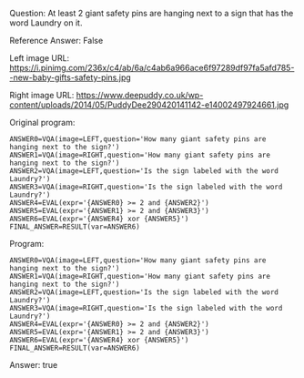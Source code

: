 Question: At least 2 giant safety pins are hanging next to a sign that has the word Laundry on it.

Reference Answer: False

Left image URL: https://i.pinimg.com/236x/c4/ab/6a/c4ab6a966ace6f97289df97fa5afd785--new-baby-gifts-safety-pins.jpg

Right image URL: https://www.deepuddy.co.uk/wp-content/uploads/2014/05/PuddyDee290420141142-e14002497924661.jpg

Original program:

```
ANSWER0=VQA(image=LEFT,question='How many giant safety pins are hanging next to the sign?')
ANSWER1=VQA(image=RIGHT,question='How many giant safety pins are hanging next to the sign?')
ANSWER2=VQA(image=LEFT,question='Is the sign labeled with the word Laundry?')
ANSWER3=VQA(image=RIGHT,question='Is the sign labeled with the word Laundry?')
ANSWER4=EVAL(expr='{ANSWER0} >= 2 and {ANSWER2}')
ANSWER5=EVAL(expr='{ANSWER1} >= 2 and {ANSWER3}')
ANSWER6=EVAL(expr='{ANSWER4} xor {ANSWER5}')
FINAL_ANSWER=RESULT(var=ANSWER6)
```
Program:

```
ANSWER0=VQA(image=LEFT,question='How many giant safety pins are hanging next to the sign?')
ANSWER1=VQA(image=RIGHT,question='How many giant safety pins are hanging next to the sign?')
ANSWER2=VQA(image=LEFT,question='Is the sign labeled with the word Laundry?')
ANSWER3=VQA(image=RIGHT,question='Is the sign labeled with the word Laundry?')
ANSWER4=EVAL(expr='{ANSWER0} >= 2 and {ANSWER2}')
ANSWER5=EVAL(expr='{ANSWER1} >= 2 and {ANSWER3}')
ANSWER6=EVAL(expr='{ANSWER4} xor {ANSWER5}')
FINAL_ANSWER=RESULT(var=ANSWER6)
```
Answer: true

